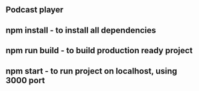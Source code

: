 ## Podcast player

## npm install - to install all dependencies

## npm run build - to build production ready project

## npm start - to run project on localhost, using 3000 port
